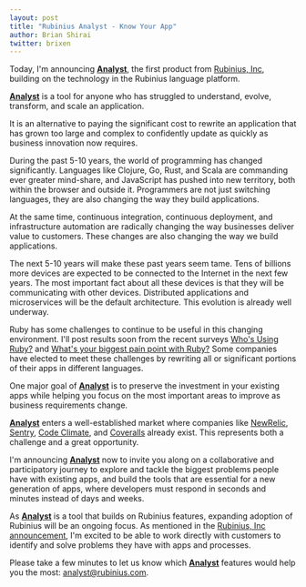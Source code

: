 ```yaml
---
layout: post
title: "Rubinius Analyst - Know Your App"
author: Brian Shirai
twitter: brixen
---
```


Today, I'm announcing **[Analyst](http://analyst.rubinius.com)**, the first product from [Rubinius, Inc](http://rubini.us/2015/10/27/rubinius-inc-a-benefit-company/), building on the technology in the Rubinius language platform.

**[Analyst](http://analyst.rubinius.com)** is a tool for anyone who has struggled to understand, evolve, transform, and scale an application.

It is an alternative to paying the significant cost to rewrite an application that has grown too large and complex to confidently update as quickly as business innovation now requires.

During the past 5-10 years, the world of programming has changed significantly. Languages like Clojure, Go, Rust, and Scala are commanding ever greater mind-share, and JavaScript has pushed into new territory, both within the browser and outside it. Programmers are not just switching languages, they are also changing the way they build applications.

At the same time, continuous integration, continuous deployment, and infrastructure automation are radically changing the way businesses deliver value to customers. These changes are also changing the way we build applications.

The next 5-10 years will make these past years seem tame. Tens of billions more devices are expected to be connected to the Internet in the next few years. The most important fact about all these devices is that they will be communicating with other devices. Distributed applications and microservices will be the default architecture. This evolution is already well underway.

Ruby has some challenges to continue to be useful in this changing environment. I'll post results soon from the recent surveys [Who's Using Ruby?](http://rubini.us/2015/08/31/who-is-using-ruby-for-what-and-why/) and [What's your biggest pain point with Ruby?](https://goo.gl/forms/FRzpoIVHFL) Some companies have elected to meet these challenges by rewriting all or significant portions of their apps in different languages.

One major goal of **[Analyst](http://analyst.rubinius.com)** is to preserve the investment in your existing apps while helping you focus on the most important areas to improve as business requirements change.

**[Analyst](http://analyst.rubinius.com)** enters a well-established market where companies like [NewRelic](http://newrelic.com), [Sentry](https://getsentry.com/welcome/), [Code Climate](https://codeclimate.com), and [Coveralls](https://coveralls.io) already exist. This represents both a challenge and a great opportunity.

I'm announcing **[Analyst](http://analyst.rubinius.com)** now to invite you along on a collaborative and participatory journey to explore and tackle the biggest problems people have with existing apps, and build the tools that are essential for a new generation of apps, where developers must respond in seconds and minutes instead of days and weeks.

As **[Analyst](http://analyst.rubinius.com)** is a tool that builds on Rubinius features, expanding adoption of Rubinius will be an ongoing focus. As mentioned in the [Rubinius, Inc announcement](http://rubini.us/2015/10/27/rubinius-inc-a-benefit-company/), I'm excited to be able to work directly with customers to identify and solve problems they have with apps and processes.

Please take a few minutes to let us know which **[Analyst](http://analyst.rubinius.com)** features would help you the most: <analyst@rubinius.com>.
